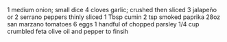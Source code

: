 1 medium onion; small dice
4 cloves garlic; crushed then sliced
3 jalapeño or 2 serrano peppers thinly sliced
1 Tbsp cumin
2 tsp smoked paprika
28oz san marzano tomatoes
6 eggs
1 handful of chopped parsley
1/4 cup crumbled feta
olive oil and pepper to finsih
